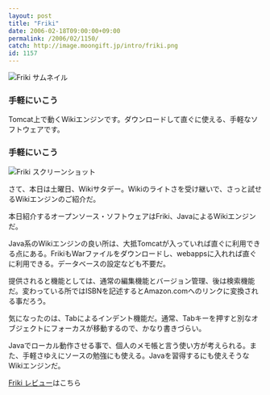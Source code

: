 ```yaml
---
layout: post
title: "Friki"
date: 2006-02-18T09:00:00+09:00
permalink: /2006/02/1150/
catch: http://image.moongift.jp/intro/friki.png
id: 1157
---
```

 ![Friki サムネイル](http://image.moongift.jp/intro/friki.t.png "Friki サムネイル")
  

### 手軽にいこう
  
Tomcat上で動くWikiエンジンです。ダウンロードして直ぐに使える、手軽なソフトウェアです。  
<!--more-->  

### 手軽にいこう
  

![Friki スクリーンショット](http://image.moongift.jp/intro/friki.png "Friki スクリーンショット")

  

さて、本日は土曜日、Wikiサタデー。Wikiのライトさを受け継いで、さっと試せるWikiエンジンのご紹介だ。

  

本日紹介するオープンソース・ソフトウェアはFriki、JavaによるWikiエンジンだ。

  

Java系のWikiエンジンの良い所は、大抵Tomcatが入っていれば直ぐに利用できる点にある。FrikiもWarファイルをダウンロードし、webappsに入れれば直ぐに利用できる。データベースの設定なども不要だ。

  

提供されると機能としては、通常の編集機能とバージョン管理、後は検索機能だ。変わっている所ではISBNを記述するとAmazon.comへのリンクに変換される事だろう。

  

気になったのは、Tabによるインデント機能だ。通常、Tabキーを押すと別なオブジェクトにフォーカスが移動するので、かなり書きづらい。

  

Javaでローカル動作させる事で、個人のメモ帳と言う使い方が考えられる。また、手軽さゆえにソースの勉強にも使える。Javaを習得するにも使えそうなWikiエンジンだ。

  

[Friki レビュー](http://oss.moongift.jp/review/i-1164.html)はこちら

